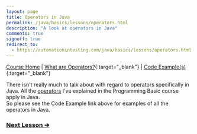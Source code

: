 ```yaml
---
layout: page
title: Operators in Java
permalink: /java/basics/lessons/operators.html
description: "A look at operators in Java"
comments: true
signoff: true
redirect_to:
  - https://automationintesting.com/java/basics/lessons/operators.html
---
```

[Course Home](../../course) \| [What are Operators?](/programming/lessons/operators){:target="_blank"} \| [Code Example(s)](https://github.com/FriendlyTester/Free-Java-Basics-Course/blob/master/src/test/java/javalessons/F_Operators.java){:target="_blank"}

There isn't really much to talk about with regard to operators specifically in Java. All the [operators](/programming/lessons/operators) I've explained in the Programming Basic course apply in Java.  
So please see the Code Example link above for examples of all the operators in Java.

### [Next Lesson &#10132;](../lessons/controlflow)

